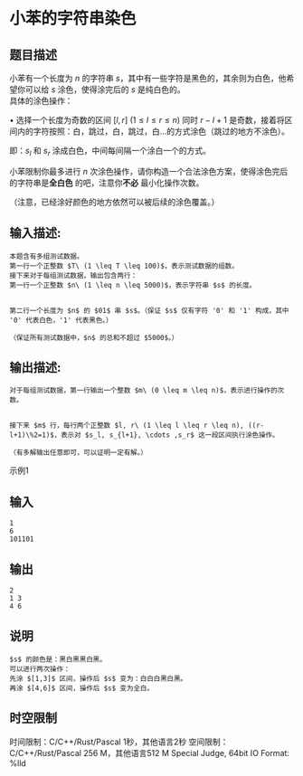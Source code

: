 # 小苯的字符串染色

## 题目描述

小苯有一个长度为 $n$ 的字符串 $s$，其中有一些字符是黑色的，其余则为白色，他希望你可以给 $s$ 涂色，使得涂完后的 $s$ 是纯白色的。  
具体的涂色操作：  


$\bullet$ 选择一个长度为奇数的区间 $[l, r]\ (1 \leq l \leq r \leq n)$ 同时 $r-l+1$ 是奇数，接着将区间内的字符按照：白，跳过，白，跳过，白...的方式涂色（跳过的地方不涂色）。 

即：$s_l$ 和 $s_r$ 涂成白色，中间每间隔一个涂白一个的方式。 

  


小苯限制你最多进行 $n$ 次涂色操作，请你构造一个合法涂色方案，使得涂色完后的字符串是**全白色** 的吧，注意你**不必** 最小化操作次数。 

（注意，已经涂好颜色的地方依然可以被后续的涂色覆盖。） 

## 输入描述:
    
    
    本题含有多组测试数据。  
    第一行一个正整数 $T\ (1 \leq T \leq 100)$，表示测试数据的组数。  
    接下来对于每组测试数据，输出包含两行：  
    第一行一个正整数 $n\ (1 \leq n \leq 5000)$，表示字符串 $s$ 的长度。  
    
    
    第二行一个长度为 $n$ 的 $01$ 串 $s$。（保证 $s$ 仅有字符 '0' 和 '1' 构成，其中 '0' 代表白色，'1' 代表黑色。）
    
    （保证所有测试数据中，$n$ 的总和不超过 $5000$。）

## 输出描述:
    
    
    对于每组测试数据，第一行输出一个整数 $m\ (0 \leq m \leq n)$，表示进行操作的次数。  
    
    
    接下来 $m$ 行，每行两个正整数 $l, r\ (1 \leq l \leq r \leq n), ((r-l+1)\%2=1)$，表示对 $s_l, s_{l+1}, \cdots ,s_r$ 这一段区间执行涂色操作。
    
    （有多解输出任意即可，可以证明一定有解。）

示例1 

## 输入
    
    
    1
    6
    101101

## 输出
    
    
    2
    1 3
    4 6

## 说明
    
    
    $s$ 的颜色是：黑白黑黑白黑。  
    可以进行两次操作：  
    先涂 $[1,3]$ 区间，操作后 $s$ 变为：白白白黑白黑。  
    再涂 $[4,6]$ 区间，操作后 $s$ 变为全白。


## 时空限制

时间限制：C/C++/Rust/Pascal 1秒，其他语言2秒
空间限制：C/C++/Rust/Pascal 256 M，其他语言512 M
Special Judge, 64bit IO Format: %lld